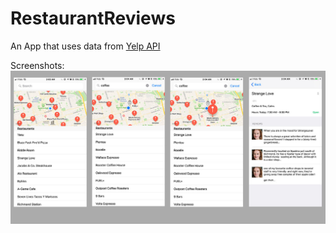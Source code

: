 # RestaurantReviews

An App that uses data from <a href="https://www.yelp.com/developers/documentation/v3">Yelp API</a>

Screenshots:
![Image Not Avaliable](ezeat_illu.jpg)
